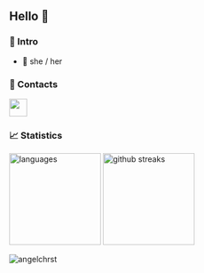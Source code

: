 ## Hello 👋

### 🌻 Intro
<!-- - 🔭 I’m currently working on ... -->
<!-- - 🌱 i’m currently learning javascript -->
<!-- - 👯 I’m looking to collaborate on ... -->
<!-- - 🤔 I’m looking for help with ... -->
<!-- - 💬 Ask me about ... -->
<!-- - 📫 How to reach me: ... -->
- 👩 she / her

### 📧 Contacts
<a href = "https://www.linkedin.com/in/angelchrst/"><img src="https://img.icons8.com/fluent/48/000000/linkedin.png" width="32px" height="32px"></a>
<!-- <a href = "https://www.instagram.com/angelchrst/"><img src="https://img.icons8.com/fluent/48/000000/instagram-new.png" width="32px" height="32px"></a> -->

### 📈 Statistics
<!-- <img src="https://github-readme-stats.vercel.app/api?username=angelchrst&show_icons=true&theme=merko&include_all_commits=true" alt="github stats" width="420"/>&nbsp; -->
<img src="https://github-readme-stats.vercel.app/api/top-langs/?username=angelchrst&hide=css,tsql,blade,%20jupyter+notebook&langs_count=10&theme=merko&layout=compact" alt="languages" height="165">&nbsp;<img src="https://github-readme-streak-stats.herokuapp.com/?user=angelchrst&theme=merko" alt="github streaks" height="165">

<p align="left"><img src="https://komarev.com/ghpvc/?username=angelchrst&label=Profile+views&color=129e00&style=flat-square" alt="angelchrst" /></p>

